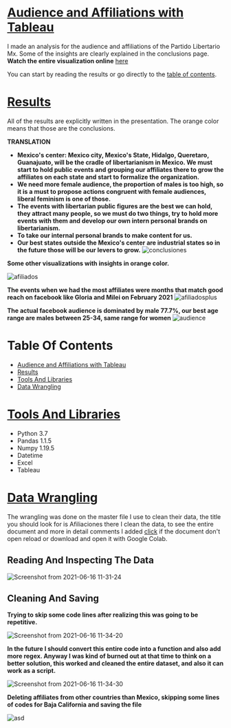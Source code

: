 # [Audience and Affiliations with Tableau](#Table-Of-Contents)
I made an analysis for the audience and affiliations of the Partido Libertario Mx. Some of the insights are clearly explained in the conclusions page.
**Watch the entire visualization online** [here](https://public.tableau.com/app/profile/jorge.pablo/viz/AudienciaPlib2021/AudienciaFByAfiliados)

You can start by reading the results or go directly to the [table of contents](#Table-Of-Contents).

# [Results](#Table-Of-Contents)
All of the results are explicitly written in the presentation. The orange color means that those are the conclusions.

**TRANSLATION**
*  **Mexico's center: Mexico city, Mexico's State, Hidalgo, Queretaro, Guanajuato, will be the cradle of libertarianism in Mexico. We must start to hold public events and grouping our affiliates there to grow the affiliates on each state and start to formalize the organization.**
*  **We need more female audience, the proportion of males is too high, so it is a must to propose actions congruent with female audiences, liberal feminism is one of those.**
*  **The events with libertarian public figures are the best we can hold, they attract many people, so we must do two things, try to hold more events with them and develop our own intern personal brands on libertarianism.**
*  **To take our internal personal brands to make content for us.**
*  **Our best states outside the Mexico's center are industrial states so in the future those will be our levers to grow.**
![conclusiones](https://user-images.githubusercontent.com/58957744/122263587-39826900-ce9c-11eb-97d3-cf1238688e88.png)

**Some other visualizations with insights in orange color.**

![afiliados](https://user-images.githubusercontent.com/58957744/122263790-7189ac00-ce9c-11eb-837b-35f42d2fe109.png)

**The events when we had the most affiliates were months that match good reach on facebook like Gloria and Milei on February 2021**
![afiliadosplus](https://user-images.githubusercontent.com/58957744/122263800-72bad900-ce9c-11eb-9473-d4176bc9c7f9.png)

**The actual facebook audience is dominated by male 77.7%, our best age range are males between 25-34, same range for women**
![audience](https://user-images.githubusercontent.com/58957744/122265408-4ef89280-ce9e-11eb-9e97-9897637a1265.png)


# Table Of Contents

* [Audience and Affiliations with Tableau](#Audience-and-Affiliations-with-Tableau)
* [Results](#Results)
* [Tools And Libraries](#Tools-And-Libraries)
* [Data Wrangling](#Data-Wrangling)


# [Tools And Libraries](#Table-Of-Contents)
  * Python 3.7
  * Pandas 1.1.5
  * Numpy 1.19.5
  * Datetime
  * Excel
  * Tableau

# [Data Wrangling](#Table-Of-Contents)
The wrangling was done on the master file I use to clean their data, the title you should look for is Afiliaciones there I clean the data, to see the entire document and more in detail comments I added [click](https://github.com/JorgePablol/Audience-and-Affiliations-Tableau-PLibMx/blob/main/Libertarian_cleaning.ipynb) if the document don't open reload or download and open it with Google Colab. 

## Reading And Inspecting The Data
![Screenshot from 2021-06-16 11-31-24](https://user-images.githubusercontent.com/58957744/122258286-8105f680-ce96-11eb-8a19-ca53249e7080.png)

## Cleaning And Saving
**Trying to skip some code lines after realizing this was going to be repetitive.**

![Screenshot from 2021-06-16 11-34-20](https://user-images.githubusercontent.com/58957744/122258821-1bfed080-ce97-11eb-8738-ce85a172997f.png)

**In the future I should convert this entire code into a function and also add more regex. Anyway I was kind of burned out at that time to think on a better solution, this worked and cleaned the entire dataset, and also it can work as a script.**

![Screenshot from 2021-06-16 11-34-30](https://user-images.githubusercontent.com/58957744/122258887-3042cd80-ce97-11eb-8cb2-d5d60e81d7b9.png)

**Deleting affiliates from other countries than Mexico, skipping some lines of codes for Baja California and saving the file**

![asd](https://user-images.githubusercontent.com/58957744/122266465-71d77680-ce9f-11eb-8dac-cee84cec9c3b.png)




